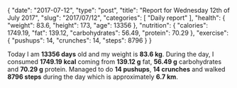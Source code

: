 {
    "date": "2017-07-12",
    "type": "post",
    "title": "Report for Wednesday 12th of July 2017",
    "slug": "2017\/07\/12",
    "categories": [
        "Daily report"
    ],
    "health": {
        "weight": 83.6,
        "height": 173,
        "age": 13356
    },
    "nutrition": {
        "calories": 1749.19,
        "fat": 139.12,
        "carbohydrates": 56.49,
        "protein": 70.29
    },
    "exercise": {
        "pushups": 14,
        "crunches": 14,
        "steps": 8796
    }
}

Today I am <strong>13356 days</strong> old and my weight is <strong>83.6 kg</strong>. During the day, I consumed <strong>1749.19 kcal</strong> coming from <strong>139.12 g</strong> fat, <strong>56.49 g</strong> carbohydrates and <strong>70.29 g</strong> protein. Managed to do <strong>14 pushups</strong>, <strong>14 crunches</strong> and walked <strong>8796 steps</strong> during the day which is approximately <strong>6.7 km</strong>.